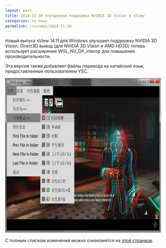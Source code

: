 ```yaml
---
layout: post
title: 2014-11-30 Улучшенная поддержка NVIDIA 3D Vision в sView
categories: ru news
permalink: /ru/news/2014-11-30
---
```


Новый выпуск sView 14.11 для Windows улучшает поддержку NVIDIA 3D Vision. Direct3D вывод (для NVIDIA 3D Vision и AMD HD3D)
теперь использует расширение WGL_NV_DX_interop для повышения производительности.

Эта версия также добавляет файлы перевода на китайский язык, предоставленные пользователем YSC.

<div align='center'><img src='/files/smallnews/sview1411_chinese.jpg' border='0' alt='sView in Chinese' width='714' height='500' /></div>

С полным списком изменений можно ознакомится на [этой странице](/ru/sview/history).
<!--break-->
